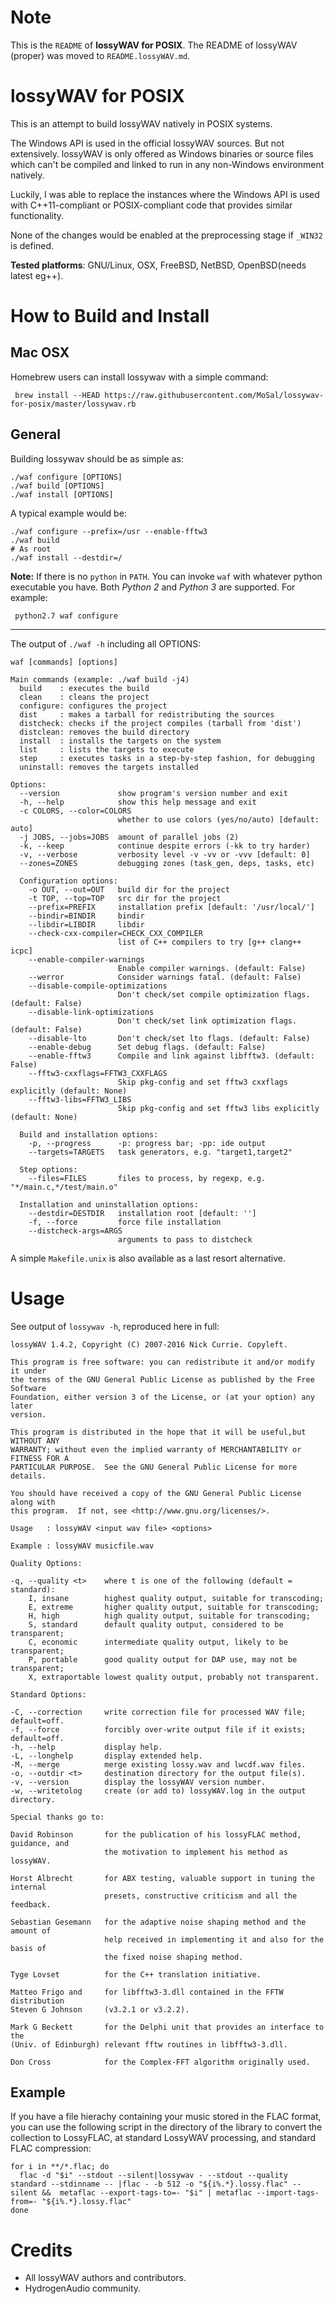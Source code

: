 # Note

This is the `README` of **lossyWAV for POSIX**.
The README of lossyWAV (proper) was moved to  `README.lossyWAV.md`.

# lossyWAV for POSIX

This is an attempt to build lossyWAV natively in POSIX systems.

The Windows API is used in the official lossyWAV sources. But not extensively.
lossyWAV is only offered as Windows binaries or source files which can't be
compiled and linked to run in any non-Windows environment natively.

Luckily, I was able to replace the instances where the Windows API is used
with C++11-compliant or POSIX-compliant code that provides similar
functionality.

None of the changes would be enabled at the preprocessing stage if `_WIN32` is
defined.

**Tested platforms**: GNU/Linux, OSX, FreeBSD, NetBSD, OpenBSD(needs latest eg++).

# How to Build and Install

## Mac OSX

Homebrew users can install lossywav with a simple command:

     brew install --HEAD https://raw.githubusercontent.com/MoSal/lossywav-for-posix/master/lossywav.rb

## General

Building lossywav should be as simple as:

```
./waf configure [OPTIONS]
./waf build [OPTIONS]
./waf install [OPTIONS]
```

A typical example would be:
```
./waf configure --prefix=/usr --enable-fftw3
./waf build
# As root
./waf install --destdir=/
```

**Note:** If there is no `python` in `PATH`. You can invoke `waf` with whatever python
executable you have. Both *Python 2* and *Python 3* are supported. For example:

     python2.7 waf configure

---

The output of `./waf -h` including all OPTIONS:

```
waf [commands] [options]

Main commands (example: ./waf build -j4)
  build    : executes the build
  clean    : cleans the project
  configure: configures the project
  dist     : makes a tarball for redistributing the sources
  distcheck: checks if the project compiles (tarball from 'dist')
  distclean: removes the build directory
  install  : installs the targets on the system
  list     : lists the targets to execute
  step     : executes tasks in a step-by-step fashion, for debugging
  uninstall: removes the targets installed

Options:
  --version             show program's version number and exit
  -h, --help            show this help message and exit
  -c COLORS, --color=COLORS
                        whether to use colors (yes/no/auto) [default: auto]
  -j JOBS, --jobs=JOBS  amount of parallel jobs (2)
  -k, --keep            continue despite errors (-kk to try harder)
  -v, --verbose         verbosity level -v -vv or -vvv [default: 0]
  --zones=ZONES         debugging zones (task_gen, deps, tasks, etc)

  Configuration options:
    -o OUT, --out=OUT   build dir for the project
    -t TOP, --top=TOP   src dir for the project
    --prefix=PREFIX     installation prefix [default: '/usr/local/']
    --bindir=BINDIR     bindir
    --libdir=LIBDIR     libdir
    --check-cxx-compiler=CHECK_CXX_COMPILER
                        list of C++ compilers to try [g++ clang++ icpc]
    --enable-compiler-warnings
                        Enable compiler warnings. (default: False)
    --werror            Consider warnings fatal. (default: False)
    --disable-compile-optimizations
                        Don't check/set compile optimization flags. (default: False)
    --disable-link-optimizations
                        Don't check/set link optimization flags. (default: False)
    --disable-lto       Don't check/set lto flags. (default: False)
    --enable-debug      Set debug flags. (default: False)
    --enable-fftw3      Compile and link against libfftw3. (default: False)
    --fftw3-cxxflags=FFTW3_CXXFLAGS
                        Skip pkg-config and set fftw3 cxxflags explicitly (default: None)
    --fftw3-libs=FFTW3_LIBS
                        Skip pkg-config and set fftw3 libs explicitly (default: None)

  Build and installation options:
    -p, --progress      -p: progress bar; -pp: ide output
    --targets=TARGETS   task generators, e.g. "target1,target2"

  Step options:
    --files=FILES       files to process, by regexp, e.g. "*/main.c,*/test/main.o"

  Installation and uninstallation options:
    --destdir=DESTDIR   installation root [default: '']
    -f, --force         force file installation
    --distcheck-args=ARGS
                        arguments to pass to distcheck
```

A simple `Makefile.unix` is also available as a last resort alternative.

# Usage

See output of `lossywav -h`, reproduced here in full:

```
lossyWAV 1.4.2, Copyright (C) 2007-2016 Nick Currie. Copyleft.

This program is free software: you can redistribute it and/or modify it under
the terms of the GNU General Public License as published by the Free Software
Foundation, either version 3 of the License, or (at your option) any later
version.

This program is distributed in the hope that it will be useful,but WITHOUT ANY
WARRANTY; without even the implied warranty of MERCHANTABILITY or FITNESS FOR A
PARTICULAR PURPOSE.  See the GNU General Public License for more details.

You should have received a copy of the GNU General Public License along with
this program.  If not, see <http://www.gnu.org/licenses/>.

Usage   : lossyWAV <input wav file> <options>

Example : lossyWAV musicfile.wav

Quality Options:

-q, --quality <t>    where t is one of the following (default = standard):
    I, insane        highest quality output, suitable for transcoding;
    E, extreme       higher quality output, suitable for transcoding;
    H, high          high quality output, suitable for transcoding;
    S, standard      default quality output, considered to be transparent;
    C, economic      intermediate quality output, likely to be transparent;
    P, portable      good quality output for DAP use, may not be transparent;
    X, extraportable lowest quality output, probably not transparent.

Standard Options:

-C, --correction     write correction file for processed WAV file; default=off.
-f, --force          forcibly over-write output file if it exists; default=off.
-h, --help           display help.
-L, --longhelp       display extended help.
-M, --merge          merge existing lossy.wav and lwcdf.wav files.
-o, --outdir <t>     destination directory for the output file(s).
-v, --version        display the lossyWAV version number.
-w, --writetolog     create (or add to) lossyWAV.log in the output directory.

Special thanks go to:

David Robinson       for the publication of his lossyFLAC method, guidance, and
                     the motivation to implement his method as lossyWAV.

Horst Albrecht       for ABX testing, valuable support in tuning the internal
                     presets, constructive criticism and all the feedback.

Sebastian Gesemann   for the adaptive noise shaping method and the amount of
                     help received in implementing it and also for the basis of
                     the fixed noise shaping method.

Tyge Lovset          for the C++ translation initiative.

Matteo Frigo and     for libfftw3-3.dll contained in the FFTW distribution
Steven G Johnson     (v3.2.1 or v3.2.2).

Mark G Beckett       for the Delphi unit that provides an interface to the
(Univ. of Edinburgh) relevant fftw routines in libfftw3-3.dll.

Don Cross            for the Complex-FFT algorithm originally used.
```

## Example

If you have a file hierachy containing your music stored in the FLAC format, you can use the following script in the directory of the library to convert the collection to LossyFLAC, at standard LossyWAV processing, and standard FLAC compression:

```
for i in **/*.flac; do
  flac -d "$i" --stdout --silent|lossywav - --stdout --quality standard --stdinname -- |flac - -b 512 -o "${i%.*}.lossy.flac" --silent &&  metaflac --export-tags-to=- "$i" | metaflac --import-tags-from=- "${i%.*}.lossy.flac"
done
```

# Credits

* All lossyWAV authors and contributors.
* HydrogenAudio community.
